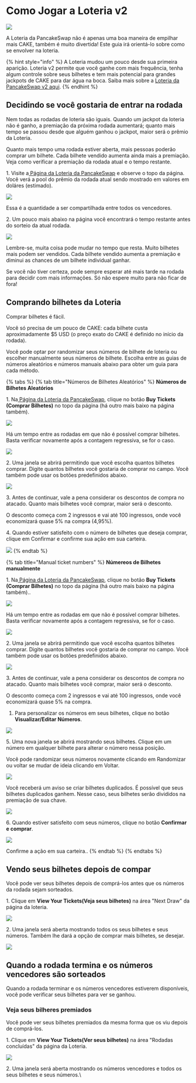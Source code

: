 # Como Jogar a Loteria v2

![](../../.gitbook/assets/how-to-lottery-header.png)

A Loteria da PancakeSwap não é apenas uma boa maneira de empilhar mais CAKE, também é muito divertida! Este guia irá orientá-lo sobre como se envolver na loteria.

{% hint style="info" %}
A Loteria mudou um pouco desde sua primeira aparição. Loteria v2 permite que você ganhe com mais frequência, tenha algum controle sobre seus bilhetes e tem mais potencial para grandes jackpots de CAKE para dar água na boca. Saiba mais sobre a [Loteria da PancakeSwap v2 aqui](https://docs.pancakeswap.finance/products/lottery).
{% endhint %}

## Decidindo se você gostaria de entrar na rodada

‌Nem todas as rodadas de loteria são iguais. Quando um jackpot da loteria não é ganho, a premiação da próxima rodada aumentará; quanto mais tempo se passou desde que alguém ganhou o jackpot, maior será o prêmio da Loteria. ‌

Quanto mais tempo uma rodada estiver aberta, mais pessoas poderão comprar um bilhete. Cada bilhete vendido aumenta ainda mais a premiação. Veja como verificar a premiação da rodada atual e o tempo restante.

‌1. Visite a[ Página da Loteria da PancakeSwap](https://pancakeswap.finance/lottery) e observe o topo da página. Você verá a pool do prêmio da rodada atual sendo mostrado em valores em doláres (estimado).

![](<../../.gitbook/assets/image (93).png>)

Essa é a quantidade a ser compartilhada entre todos os vencedores.

‌2. Um pouco mais abaixo na página você encontrará o tempo restante antes do sorteio da atual rodada.

![](<../../.gitbook/assets/image (94).png>)

Lembre-se, muita coisa pode mudar no tempo que resta. Muito bilhetes mais podem ser vendidos. Cada bilhete vendido aumenta a premiação e diminui as chances de um bilhete individual ganhar. ‌

Se você não tiver certeza, pode sempre esperar até mais tarde na rodada para decidir com mais informações. Só não espere muito para não ficar de fora!

## Comprando bilhetes da Loteria

‌Comprar bilhetes é fácil.

Você só precisa de um pouco de CAKE: cada bilhete custa aproximadamente $5 USD (o preço exato do CAKE é definido no início da rodada).&#x20;

Você pode optar por randomizar seus números de bilhete de loteria ou escolher manualmente seus números de bilhete. Escolha entre as guias de números aleatórios e números manuais abaixo para obter um guia para cada método.

{% tabs %}
{% tab title="Números de Bilhetes Aleatórios" %}
**Números de Bilhetes Aleatórios**

1\. Na[ Página da Loteria da PancakeSwap](https://pancakeswap.finance/lottery), clique no botão **Buy Tickets (Comprar Bilhetes)** no topo da página (há outro mais baixo na página também).

![](<../../.gitbook/assets/image (96).png>)

Há um tempo entre as rodadas em que não é possível comprar bilhetes. Basta verificar novamente após a contagem regressiva, se for o caso.

![](<../../.gitbook/assets/image (97).png>)

2\. Uma janela se abrirá permitindo que você escolha quantos bilhetes comprar. Digite quantos bilhetes você gostaria de comprar no campo. Você também pode usar os botões predefinidos abaixo.

![](<../../.gitbook/assets/image (142).png>)

3\. Antes de continuar, vale a pena considerar os descontos de compra no atacado. Quanto mais bilhetes você comprar, maior será o desconto.&#x20;

O desconto começa com 2 ingressos e vai até 100 ingressos, onde você economizará quase 5% na compra (4,95%).&#x20;

4\. Quando estiver satisfeito com o número de bilhetes que deseja comprar, clique em Confirmar e confirme sua ação em sua carteira.

![](<../../.gitbook/assets/image (143).png>)
{% endtab %}

{% tab title="Manual ticket numbers" %}
**Númereos de Bilhetes manualmente**

1\. Na[ Página da Loteria da PancakeSwap](https://pancakeswap.finance/lottery), clique no botão **Buy Tickets (Comprar Bilhetes)** no topo da página (há outro mais baixo na página também)..

![](<../../.gitbook/assets/image (96).png>)

Há um tempo entre as rodadas em que não é possível comprar bilhetes. Basta verificar novamente após a contagem regressiva, se for o caso.

![](<../../.gitbook/assets/image (97).png>)

2\. Uma janela se abrirá permitindo que você escolha quantos bilhetes comprar. Digite quantos bilhetes você gostaria de comprar no campo. Você também pode usar os botões predefinidos abaixo.

![](<../../.gitbook/assets/image (142).png>)

3\. Antes de continuar, vale a pena considerar os descontos de compra no atacado. Quanto mais bilhetes você comprar, maior será o desconto.&#x20;

O desconto começa com 2 ingressos e vai até 100 ingressos, onde você economizará quase 5% na compra.&#x20;

1. Para personalizar os números em seus bilhetes, clique no botão **Visualizar/Editar Números**.

![](<../../.gitbook/assets/image (144).png>)

5\. Uma nova janela se abrirá mostrando seus bilhetes. Clique em um número em qualquer bilhete para alterar o número nessa posição.

Você pode randomizar seus números novamente clicando em Randomizar ou voltar se mudar de ideia clicando em Voltar.

![](https://lh4.googleusercontent.com/229uStQBb-Uzj-Tu9kRDXxfux4wWNjeHjPXJBULwhKbCR5UEgWnb3jzzj1-KeWeBfxfGlctR9aH\_S1P\_l6\_VgtrZR0Eb2AVqrJLF8oNkpoVFlpeHaOIsUij-bs12QBOwDAIJEJiU)

Você receberá um aviso se criar bilhetes duplicados. É possível que seus bilhetes duplicados ganhem. Nesse caso, seus bilhetes serão divididos na premiação de sua chave.

![](<../../.gitbook/assets/image (103) (1).png>)

6\. Quando estiver satisfeito com seus números, clique no botão **Confirmar e comprar**.

![](<../../.gitbook/assets/image (145).png>)

Confirme a ação em sua carteira..
{% endtab %}
{% endtabs %}

## Vendo seus bilhetes depois de compar

Você pode ver seus bilhetes depois de comprá-los antes que os números da rodada sejam sorteados.

1\. Clique em **View Your Tickets(Veja seus bilhetes)** na área "Next Draw" da página da loteria.

![](<../../.gitbook/assets/image (108).png>)

2\. Uma janela será aberta mostrando todos os seus bilhetes e seus números. Também lhe dará a opção de comprar mais bilhetes, se desejar.

![](<../../.gitbook/assets/image (109).png>)

## Quando a rodada termina e os números vencedores são sorteados

‌‌Quando a rodada terminar e os números vencedores estiverem disponíveis, você pode verificar seus bilhetes para ver se ganhou.

### ‌Veja seus bilheres premiados

‌Você pode ver seus bilhetes premiados da mesma forma que os viu depois de comprá-los. ‌

1\. Clique em **View Your Tickets(Ver seus bilhetes)** na área "Rodadas concluídas" da página da Loteria.

![](https://lh3.googleusercontent.com/p3QxWcrxCcBwHrhwPU55vnAN-BmelgNwKRWse8yEQQVfehXsIOvUX\_tCo1gC7LpHxL-crIMS19RxpnMxn5yBuShNwXfH7qzCSdCOtnBeXhUuecrqRvhdI97rX\_CuVuWAawaor6Mi)

2\. Uma janela será aberta mostrando os números vencedores e todos os seus bilhetes e seus números.\\
